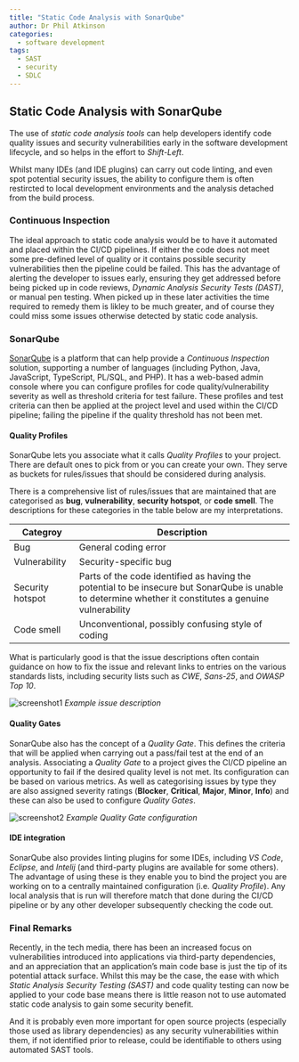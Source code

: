 ```yaml
---
title: "Static Code Analysis with SonarQube"
author: Dr Phil Atkinson
categories:
  - software development
tags:
  - SAST
  - security
  - SDLC
---
```


## Static Code Analysis with SonarQube
The use of _static code analysis tools_ can help developers identify code quality issues and security vulnerabilities early in the software development lifecycle, and so helps in the effort to *Shift-Left*.

Whilst many IDEs (and IDE plugins) can carry out code linting, and even spot potential security issues, the ability to configure them is often restircted to local development environments and the analysis detached from the build process.


### Continuous Inspection
The ideal approach to static code analysis would be to have it automated and placed within the CI/CD pipelines. If either the code does not meet some pre-defined level of quality or it contains possible security vulnerabilities then the pipeline could be failed.
This has the advantage of alerting the developer to issues early, ensuring they get addressed before being picked up in code reviews, *Dynamic Analysis Security Tests (DAST)*, or manual pen testing. When picked up in these later activities the time required to remedy them is likley to be much greater, and of course they could miss some issues otherwise detected by static code analysis.

### SonarQube
[SonarQube](https://www.sonarsource.com/plans-and-pricing/community/) is a platform that can help provide a *Continuous Inspection* solution, supporting a number of languages (including Python, Java, JavaScript, TypeScript, PL/SQL, and PHP). It has a web-based admin console where you can configure profiles for code quality/vulnerability severity as well as threshold criteria for test failure.
These profiles and test criteria can then be applied at the project level and used within the CI/CD pipeline; failing the pipeline if the quality threshold has not been met.

#### Quality Profiles
SonarQube lets you associate what it calls _Quality Profiles_ to your project. There are default ones to pick from or you can create your own.
They serve as buckets for rules/issues that should be considered during analysis.

There is a comprehensive list of rules/issues that are maintained that are categorised as **bug**, **vulnerability**, **security hotspot**, or **code smell**. The descriptions for these categories in the table below are my interpretations.

| Categroy         | Description                                                                                                                                             |
| ---------------- | ------------------------------------------------------------------------------------------------------------------------------------------------------- |
| Bug              | General coding error                                                                                                                                    |
| Vulnerability    | Security-specific bug                                                                                                                                   |
| Security hotspot | Parts of the code identified as having the potential to be insecure but SonarQube is unable to determine whether it constitutes a genuine vulnerability |
| Code smell       | Unconventional, possibly confusing style of coding                                                                                                      |

What is particularly good is that the issue descriptions often contain guidance on how to fix the issue and relevant links to entries on the various standards lists, including security lists such as _CWE_, _Sans-25_, and _OWASP Top 10_.

![screenshot1](../../assets/images/2021-08-11-static-code-analysis/issue_desc.PNG "security vulnerability issue description")
_Example issue description_

#### Quality Gates
SonarQube also has the concept of a _Quality Gate_. This defines the criteria that will be applied when carrying out a pass/fail test at the end of an analysis. Associating a _Quality Gate_ to a project gives the CI/CD pipeline an opportunity to fail if the desired quality level is not met.
Its configuration can be based on various metrics. As well as categorising issues by type they are also assigned severity ratings (**Blocker**, **Critical**, **Major**, **Minor**, **Info**) and these can also be used to configure _Quality Gates_.

![screenshot2](../../assets/images/2021-08-11-static-code-analysis/quality_gate.PNG "example of a strict Quality Gate")
_Example Quality Gate configuration_

#### IDE integration
SonarQube also provides linting plugins for some IDEs, including _VS Code_, _Eclipse_, and _Intelij_ (and third-party plugins are available for some others).
The advantage of using these is they enable you to bind the project you are working on to a centrally maintained configuration (i.e. _Quality Profile_). Any local analysis that is run will therefore match that done during the CI/CD pipeline or by any other developer subsequently checking the code out.

### Final Remarks
Recently, in the tech media, there has been an increased focus on vulnerabilities introduced into applications via third-party dependencies, and an appreciation that an application’s main code base is just the tip of its potential attack surface.
Whilst this may be the case, the ease with which _Static Analysis Security Testing (SAST)_ and code quality testing can now be applied to your code base means there is little reason not to use automated static code analysis to gain some security benefit.

And it is probably even more important for open source projects (especially those used as library dependencies) as any security vulnerabilities within them, if not identified prior to release, could be identifiable to others using automated SAST tools.


